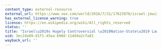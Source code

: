 ```yaml
---
content_type: external-resource
external_url: https://www.vox.com/world/2018/7/31/17623978/israel-jewish-nation-state-law-bill-explained-apartheid-netanyahu-democracy
has_external_license_warning: true
license: https://en.wikipedia.org/wiki/All_rights_reserved
status: ''
title: "Israel\u2019s Hugely Controversial \u2018Nation-State\u2019 Law, Explained"
uid: 3ec2da89-d1f1-45ea-b90d-11dd4a2cfa83
wayback_url: ''
---
```

